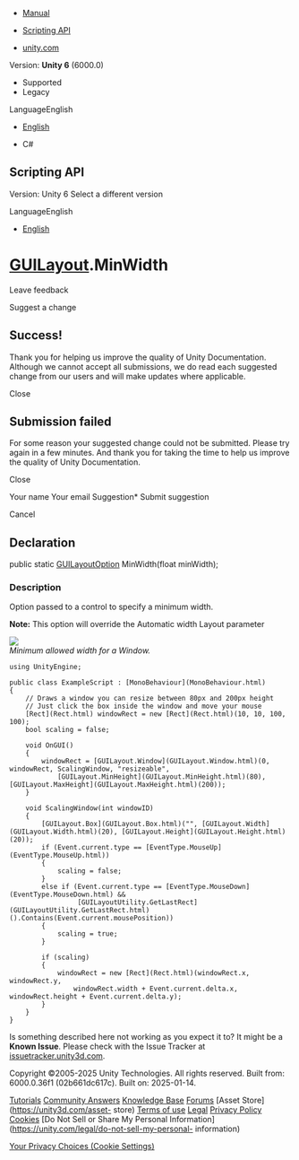 [ ]()

  * [Manual](../Manual/index.html)
  * [Scripting API](../ScriptReference/index.html)

  * [unity.com](https://unity.com/)

Version: **Unity 6** (6000.0)

  * Supported
  * Legacy

LanguageEnglish

  * [English]()

  * C#

[ ](https://docs.unity3d.com)

## Scripting API

Version: Unity 6 Select a different version

LanguageEnglish

  * [English]()

#  [GUILayout](GUILayout.html).MinWidth

Leave feedback

Suggest a change

## Success!

Thank you for helping us improve the quality of Unity Documentation. Although
we cannot accept all submissions, we do read each suggested change from our
users and will make updates where applicable.

Close

## Submission failed

For some reason your suggested change could not be submitted. Please <a>try
again</a> in a few minutes. And thank you for taking the time to help us
improve the quality of Unity Documentation.

Close

Your name Your email Suggestion* Submit suggestion

Cancel

[ ]()

## Declaration

public static [GUILayoutOption](GUILayoutOption.html) MinWidth(float
minWidth);

### Description

Option passed to a control to specify a minimum width.  

**Note:** This option will override the Automatic width Layout parameter  
  
![](../StaticFiles/ScriptRefImages/GUILayoutMinWidth.png)  
_Minimum allowed width for a Window._

    
    
    using UnityEngine;  
      
    public class ExampleScript : [MonoBehaviour](MonoBehaviour.html)
    {
        // Draws a window you can resize between 80px and 200px height
        // Just click the box inside the window and move your mouse
        [Rect](Rect.html) windowRect = new [Rect](Rect.html)(10, 10, 100, 100);
        bool scaling = false;  
      
        void OnGUI()
        {
            windowRect = [GUILayout.Window](GUILayout.Window.html)(0, windowRect, ScalingWindow, "resizeable",
                [GUILayout.MinHeight](GUILayout.MinHeight.html)(80), [GUILayout.MaxHeight](GUILayout.MaxHeight.html)(200));
        }  
      
        void ScalingWindow(int windowID)
        {
            [GUILayout.Box](GUILayout.Box.html)("", [GUILayout.Width](GUILayout.Width.html)(20), [GUILayout.Height](GUILayout.Height.html)(20));
            if (Event.current.type == [EventType.MouseUp](EventType.MouseUp.html))
            {
                scaling = false;
            }
            else if (Event.current.type == [EventType.MouseDown](EventType.MouseDown.html) &&
                     [GUILayoutUtility.GetLastRect](GUILayoutUtility.GetLastRect.html)().Contains(Event.current.mousePosition))
            {
                scaling = true;
            }  
      
            if (scaling)
            {
                windowRect = new [Rect](Rect.html)(windowRect.x, windowRect.y,
                    windowRect.width + Event.current.delta.x, windowRect.height + Event.current.delta.y);
            }
        }
    }
    

Is something described here not working as you expect it to? It might be a
**Known Issue**. Please check with the Issue Tracker at
[issuetracker.unity3d.com](https://issuetracker.unity3d.com).

Copyright ©2005-2025 Unity Technologies. All rights reserved. Built from:
6000.0.36f1 (02b661dc617c). Built on: 2025-01-14.

[Tutorials](https://unity3d.com/learn) [Community
Answers](https://answers.unity3d.com) [Knowledge
Base](https://support.unity3d.com/hc/en-us)
[Forums](https://forum.unity3d.com) [Asset Store](https://unity3d.com/asset-
store) [Terms of use](https://docs.unity3d.com/Manual/TermsOfUse.html)
[Legal](https://unity.com/legal) [Privacy
Policy](https://unity.com/legal/privacy-policy)
[Cookies](https://unity.com/legal/cookie-policy) [Do Not Sell or Share My
Personal Information](https://unity.com/legal/do-not-sell-my-personal-
information)

[Your Privacy Choices (Cookie Settings)](javascript:void\(0\);)

